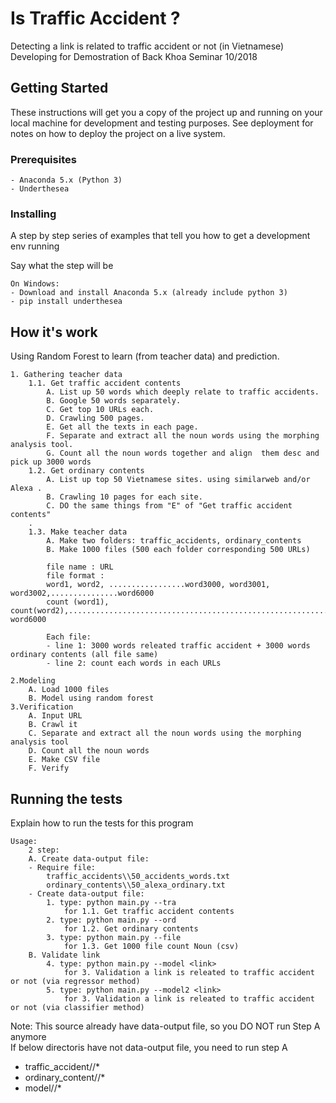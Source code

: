 # Is Traffic Accident ?

Detecting a link is related to traffic accident or not (in Vietnamese)<br/>
Developing for Demostration of Back Khoa Seminar 10/2018

## Getting Started

These instructions will get you a copy of the project up and running on your local machine for development and testing purposes. See deployment for notes on how to deploy the project on a live system.

### Prerequisites

```
- Anaconda 5.x (Python 3)
- Underthesea
```

### Installing

A step by step series of examples that tell you how to get a development env running

Say what the step will be

```
On Windows:
- Download and install Anaconda 5.x (already include python 3)
- pip install underthesea
```

## How it's work

Using Random Forest to learn (from teacher data) and prediction.

```
1. Gathering teacher data
    1.1. Get traffic accident contents
        A. List up 50 words which deeply relate to traffic accidents.
        B. Google 50 words separately.
        C. Get top 10 URLs each.
        D. Crawling 500 pages.
        E. Get all the texts in each page.
        F. Separate and extract all the noun words using the morphing analysis tool.
        G. Count all the noun words together and align  them desc and pick up 3000 words
    1.2. Get ordinary contents
        A. List up top 50 Vietnamese sites. using similarweb and/or Alexa . 
        B. Crawling 10 pages for each site.
        C. DO the same things from "E" of "Get traffic accident contents"
    . 
    1.3. Make teacher data
        A. Make two folders: traffic_accidents, ordinary_contents
        B. Make 1000 files (500 each folder corresponding 500 URLs)

        file name : URL
        file format :
        word1, word2, .................word3000, word3001, word3002,...............word6000
        count (word1), count(word2),.................................................................., word6000
        
        Each file: 
        - line 1: 3000 words releated traffic accident + 3000 words ordinary contents (all file same)
        - line 2: count each words in each URLs
        
2.Modeling
    A. Load 1000 files
    B. Model using random forest
3.Verification
    A. Input URL
    B. Crawl it
    C. Separate and extract all the noun words using the morphing analysis tool
    D. Count all the noun words
    E. Make CSV file
    F. Verify
```

## Running the tests

Explain how to run the tests for this program

```
Usage:
    2 step:
	A. Create data-output file:
    - Require file:
        traffic_accidents\\50_accidents_words.txt
        ordinary_contents\\50_alexa_ordinary.txt
    - Create data-output file:
		1. type: python main.py --tra
			for 1.1. Get traffic accident contents
		2. type: python main.py --ord
			for 1.2. Get ordinary contents
		3. type: python main.py --file
			for 1.3. Get 1000 file count Noun (csv)
    B. Validate link
        4. type: python main.py --model <link>
            for 3. Validation a link is releated to traffic accident or not (via regressor method)
        5. type: python main.py --model2 <link>
            for 3. Validation a link is releated to traffic accident or not (via classifier method)
```
Note: This source already have data-output file, so you DO NOT run Step A anymore<br/>
If below directoris have not data-output file, you need to run step A<br/>
- traffic_accident//*
- ordinary_content//*
- model//*
